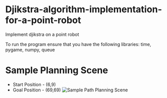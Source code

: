 # Djikstra-algorithm-implementation-for-a-point-robot
Implement djikstra on a point robot

To run the program ensure that you have the following libraries:
time, pygame, numpy, queue


# Sample Planning Scene
- Start Position - (6,9)
- Goal Position - (69,69)
![Sample Path Planning Scene](https://github.com/shivamsehgal77/Path-Planning-Djikstra/assets/112571645/aec9df5c-5e3e-4dc8-bbf9-81517479a51d)
